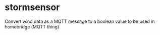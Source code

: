 # stormsensor

Convert wind data as a MQTT message to a boolean value to be used in homebridge (MQTT thing)
